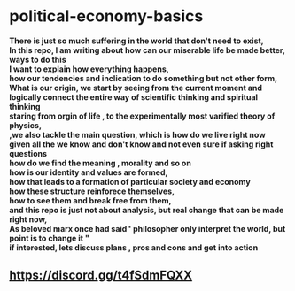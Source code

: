 # political-economy-basics

**There is just so much suffering in the world that don't need to exist, <br>
In this repo, I am writing about how can our miserable life be  made better, ways to do this <br>
I want to explain how everything happens, <br>
how our tendencies and inclication to do something but not other form,<br>
What is our origin, we start by seeing from the current moment and logically connect the entire way of scientific thinking and spiritual thinking <br>
staring from orgin of life , to the  experimentally most varified theory of physics, <br>
,we also tackle the main question, which is how do we live  right now <br>
given all the we know and don't know and not even sure if asking right questions<br>
how do we find the meaning , morality and so on <br>
how is our identity and values are formed,<br>
how that leads to a formation of particular society and economy<br>
how these structure reinforece themselves,<br>
how to see them and break free from them,<br>
and this repo is just not about  analysis, but real change that can be made right now,<br>
As beloved marx once had said" philosopher only interpret the world, but point is to change it " <br>
if interested,  lets discuss plans , pros and cons and get into action**<br>

## https://discord.gg/t4fSdmFQXX


